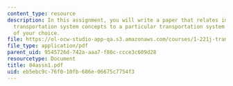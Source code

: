 ```yaml
---
content_type: resource
description: In this assignment, you will write a paper that relates important general
  transportation system concepts to a particular transportation system or situation
  of your choice.
file: https://ol-ocw-studio-app-qa.s3.amazonaws.com/courses/1-221j-transportation-systems-fall-2004/eb5ebc9c76f010fb686e06675c7754f3_04assn1.pdf
file_type: application/pdf
parent_uid: 9545726d-742a-aaa7-f80c-ccce3c609d28
resourcetype: Document
title: 04assn1.pdf
uid: eb5ebc9c-76f0-10fb-686e-06675c7754f3
---
```

